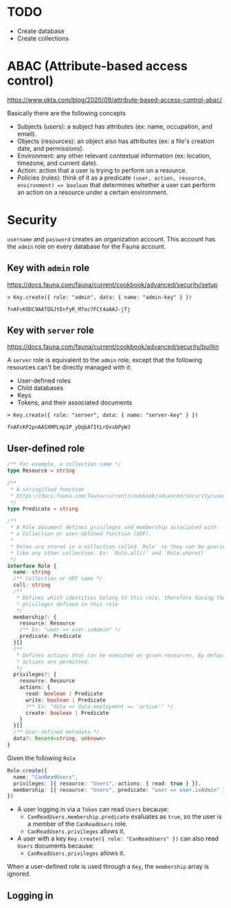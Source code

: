 # TODO

- Create database
- Create collections

# ABAC (Attribute-based access control)

https://www.okta.com/blog/2020/09/attribute-based-access-control-abac/

Basically there are the following concepts

- Subjects (users): a subject has attributes (ex: name, occupation, and email).
- Objects (resources): an object also has attributes (ex: a file's creation date, and permissions).
- Environment: any other relevant contextual information (ex: location, timezone, and current date).
- Action: action that a user is trying to perform on a resource.
- Policies (rules): think of it as a predicate `(user, action, resource, environment) => boolean` that determines whether a user can perform an action on a resource under a certain environment.

# Security

`username` and `password` creates an organization account. This account has the `admin` role on every database for the Fauna account.

## Key with `admin` role

https://docs.fauna.com/fauna/current/cookbook/advanced/security/setup

```
> Key.create({ role: "admin", data: { name: "admin-key" } })

fnAFcKODC9AATQGJtEnfyR_M7oc7FCt4aAAJ-jTj
```

## Key with `server` role

https://docs.fauna.com/fauna/current/cookbook/advanced/security/builtin

A `server` role is equivalent to the `admin` role, except that the following resources can't be directly managed with it:

- User-defined roles
- Child databases
- Keys
- Tokens, and their associated documents

```
> Key.create({ role: "server", data: { name: "server-key" } })

fnAFcKP2pnAASXMPLHp1P_yDqbAfItLrQvsbPyWJ
```

## User-defined role

```typescript
/** For example, a collection name */
type Resource = string

/**
 * A stringified function
 * https://docs.fauna.com/fauna/current/cookbook/advanced/security/user-roles#write-an-action-predicate
 */
type Predicate = string

/**
 * A Role document defines privileges and membership associated with
 * a Collection or user-defined function (UDF).
 *
 * Roles are stored in a collection called `Role` so they can be queried
 * like any other collection. Ex: `Role.all()` and `Role.where()`
 */
interface Role {
  name: string
  /** Collection or UDF name */
  coll: string
  /**
   * Defines which identities belong to this role, therefore having the
   * privileges defined in this role
   */
  membership?: {
    resource: Resource
    /** Ex: "user => user.isAdmin" */
    predicate: Predicate
  }[]
  /**
   * Defines actions that can be executed on given resources. By default no
   * actions are permitted.
   */
  privileges?: {
    resource: Resource
    actions: {
      read: boolean | Predicate
      write: boolean | Predicate
      /** Ex: "data => data.employment == 'active'" */
      create: boolean | Predicate
    }
  }[]
  /** User-defined metadata */
  data?: Record<string, unknown>
}
```

Given the following `Role`

```typescript
Role.create({
  name: "CanReadUsers",
  privileges: [{ resource: "Users", actions: { read: true } }],
  membership: [{ resource: "Users", predicate: "user => user.isAdmin" }],
})
```

- A user logging in via a `Token` can read `Users` because:
  - `CanReadUsers.membership.predicate` evaluates as `true`, so the user is a member of the `CanReadUsers` role.
  - `CanReadUsers.privileges` allows it.
- A user with a key `Key.create({ role: "CanReadUsers" })` can also read `Users` documents because:
  - `CanReadUsers.privileges` allows it.

When a user-defined role is used through a `Key`, the `membership` array is ignored.

## Logging in

